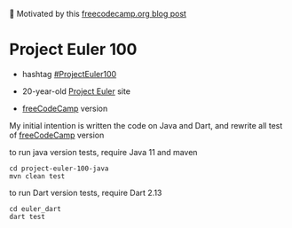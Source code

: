🚀 Motivated by this [freecodecamp.org blog post](https://www.freecodecamp.org/news/projecteuler100-coding-challenge-competitive-programming/)

# Project Euler 100

* hashtag [#ProjectEuler100](https://twitter.com/hashtag/ProjectEuler100?src=hashtag_click&f=live)

* 20-year-old [Project Euler](https://projecteuler.net/) site

* [freeCodeCamp](https://www.freecodecamp.org/learn/coding-interview-prep/project-euler/) version

My initial intention is written the code on Java and Dart, and rewrite all test of [freeCodeCamp](https://www.freecodecamp.org/learn/coding-interview-prep/project-euler/) version

to run java version tests, require Java 11 and maven
```
cd project-euler-100-java
mvn clean test
```

to run Dart version tests, require Dart 2.13
```
cd euler_dart
dart test
```

 
